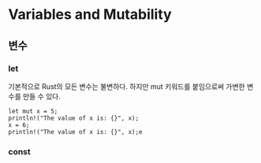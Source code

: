 # Variables and Mutability

## 변수

### let

기본적으로 Rust의 모든 변수는 불변하다. 하지만 mut 키워드를 붙임으로써 가변한 변수를 만들 수 있다.&#x20;

```
let mut x = 5;
println!("The value of x is: {}", x);
x = 6;
println!("The value of x is: {}", x);e
```



### const
